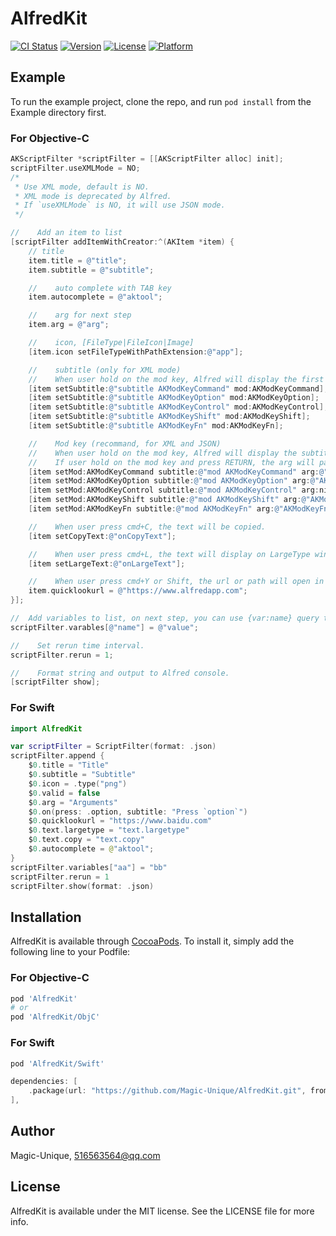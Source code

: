 # AlfredKit

[![CI Status](https://img.shields.io/travis/Magic-Unique/AlfredKit.svg?style=flat)](https://travis-ci.org/Magic-Unique/AlfredKit)
[![Version](https://img.shields.io/cocoapods/v/AlfredKit.svg?style=flat)](https://cocoapods.org/pods/AlfredKit)
[![License](https://img.shields.io/cocoapods/l/AlfredKit.svg?style=flat)](https://cocoapods.org/pods/AlfredKit)
[![Platform](https://img.shields.io/cocoapods/p/AlfredKit.svg?style=flat)](https://cocoapods.org/pods/AlfredKit)

## Example

To run the example project, clone the repo, and run `pod install` from the Example directory first.

### For Objective-C

```objectivec
AKScriptFilter *scriptFilter = [[AKScriptFilter alloc] init];
scriptFilter.useXMLMode = NO;
/*
 * Use XML mode, default is NO. 
 * XML mode is deprecated by Alfred.
 * If `useXMLMode` is NO, it will use JSON mode. 
 */

//    Add an item to list
[scriptFilter addItemWithCreator:^(AKItem *item) {
    // title
    item.title = @"title";
    item.subtitle = @"subtitle";

    //    auto complete with TAB key
    item.autocomplete = @"aktool";

    //    arg for next step
    item.arg = @"arg";

    //    icon, [FileType|FileIcon|Image]
    [item.icon setFileTypeWithPathExtension:@"app"];

    //    subtitle (only for XML mode)
    //    When user hold on the mod key, Alfred will display the first arg as subtitle
    [item setSubtitle:@"subtitle AKModKeyCommand" mod:AKModKeyCommand];
    [item setSubtitle:@"subtitle AKModKeyOption" mod:AKModKeyOption];
    [item setSubtitle:@"subtitle AKModKeyControl" mod:AKModKeyControl];
    [item setSubtitle:@"subtitle AKModKeyShift" mod:AKModKeyShift];
    [item setSubtitle:@"subtitle AKModKeyFn" mod:AKModKeyFn];

    //    Mod key (recommand, for XML and JSON)
    //    When user hold on the mod key, Alfred will display the subtitle.
    //    If user hold on the mod key and press RETURN, the arg will pass to next step.
    [item setMod:AKModKeyCommand subtitle:@"mod AKModKeyCommand" arg:@"AKModKeyCommand"];
    [item setMod:AKModKeyOption subtitle:@"mod AKModKeyOption" arg:@"AKModKeyOption"];
    [item setMod:AKModKeyControl subtitle:@"mod AKModKeyControl" arg:nil];
    [item setMod:AKModKeyShift subtitle:@"mod AKModKeyShift" arg:@"AKModKeyShift"];
    [item setMod:AKModKeyFn subtitle:@"mod AKModKeyFn" arg:@"AKModKeyFn"];

    //    When user press cmd+C, the text will be copied.
    [item setCopyText:@"onCopyText"];

    //    When user press cmd+L, the text will display on LargeType window.
    [item setLargeText:@"onLargeText"];

    //    When user press cmd+Y or Shift, the url or path will open in QuickLook window.
    item.quicklookurl = @"https://www.alfredapp.com";
}];

//  Add variables to list, on next step, you can use {var:name} query to get them.
scriptFilter.varables[@"name"] = @"value";

//    Set rerun time interval.
scriptFilter.rerun = 1;

//    Format string and output to Alfred console.
[scriptFilter show];
```

### For Swift

```swift
import AlfredKit

var scriptFilter = ScriptFilter(format: .json)
scriptFilter.append {
    $0.title = "Title"
    $0.subtitle = "Subtitle"
    $0.icon = .type("png")
    $0.valid = false
    $0.arg = "Arguments"
    $0.on(press: .option, subtitle: "Press `option`")
    $0.quicklookurl = "https://www.baidu.com"
    $0.text.largetype = "text.largetype"
    $0.text.copy = "text.copy"
    $0.autocomplete = @"aktool";
}
scriptFilter.variables["aa"] = "bb"
scriptFilter.rerun = 1
scriptFilter.show(format: .json)
```



## Installation

AlfredKit is available through [CocoaPods](https://cocoapods.org). To install
it, simply add the following line to your Podfile:

### For Objective-C

```ruby
pod 'AlfredKit'
# or
pod 'AlfredKit/ObjC'
```

### For Swift

```ruby
pod 'AlfredKit/Swift'
```

```swift
dependencies: [
    .package(url: "https://github.com/Magic-Unique/AlfredKit.git", from: "2.0.0")
],
```

## Author

Magic-Unique, 516563564@qq.com

## License

AlfredKit is available under the MIT license. See the LICENSE file for more info.
